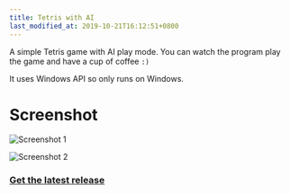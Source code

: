 ```yaml
---
title: Tetris with AI
last_modified_at: 2019-10-21T16:12:51+0800
---
```


A simple Tetris game with AI play mode. You can watch the program play the game and have a cup of coffee `:)`

It uses Windows API so only runs on Windows.

# Screenshot

![Screenshot 1](/image/TetrisAI/1.png)

![Screenshot 2](/image/TetrisAI/2.png)

### [Get the latest release](https://github.com/iBug/TetrisAI/releases/latest)
